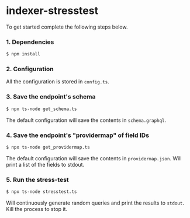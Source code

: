 # indexer-stresstest

To get started complete the following steps below.

### 1. Dependencies

```sh
$ npm install
```

### 2. Configuration

All the configuration is stored in `config.ts`.

### 3. Save the endpoint's schema

```sh
$ npx ts-node get_schema.ts
```

The default configuration will save the contents in `schema.graphql`.

### 4. Save the endpoint's "providermap" of field IDs

```sh
$ npx ts-node get_providermap.ts
```

The default configuration will save the contents in `providermap.json`.
Will print a list of the fields to stdout.

### 5. Run the stress-test

```sh
$ npx ts-node stresstest.ts
```

Will continuously generate random queries and print the results to `stdout`.
Kill the process to stop it.
